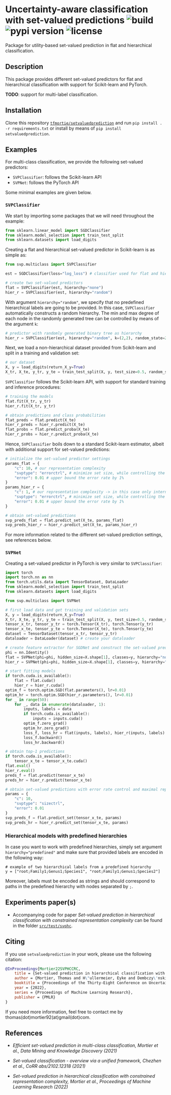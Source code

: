 # Uncertainty-aware classification with set-valued predictions ![build](https://app.travis-ci.com/tfmortie/setvaluedprediction.svg?branch=main) ![pypi version](https://badge.fury.io/py/setvaluedprediction.svg) ![license](https://img.shields.io/github/license/tfmortie/setvaluedprediction)

Package for utility-based set-valued prediction in flat and hierarchical classification. 

## Description

This package provides different set-valued predictors for flat and hierarchical classification with support for Scikit-learn and PyTorch.

**TODO**: support for multi-label classification.

## Installation

Clone this repository [`tfmortie/setvaluedprediction`](https://github.com/tfmortie/setvaluedprediction.git) and run `pip install . -r requirements.txt`
or install by means of `pip install setvaluedprediction`.

## Examples 

For multi-class classification, we provide the following set-valued predictors:

- `SVPClassifier`: follows the Scikit-learn API
- `SVPNet`: follows the PyTorch API

Some minimal examples are given below.

### `SVPClassifier`

We start by importing some packages that we will need throughout the example:

```python
from sklearn.linear_model import SGDClassifier
from sklearn.model_selection import train_test_split
from sklearn.datasets import load_digits
```

Creating a flat and hierarchical set-valued predictor in Scikit-learn is as simple as:

```python
from svp.multiclass import SVPClassifier

est = SGDClassifier(loss="log_loss") # classifier used for flat and hierarchical model

# create two set-valued predictors
flat = SVPClassifier(est, hierarchy="none")
hier_r = SVPClassifier(est, hierarchy="random")
```

With argument `hierarchy="random"`, we specify that no predefined hierarchical labels are going to be provided. In this case, `SVPClassifier` automatically constructs a random hierarchy. The min and max degree of each node in the randomly generated tree can be controlled by means of the argument `k`:


```python
# predictor with randomly generated binary tree as hierarchy
hier_r = SVPClassifier(est, hierarchy="random", k=(2,2), random_state=2022)
```

Next, we load a non-hierarchical dataset provided from Scikit-learn and split in a training and validation set:

```python
# our dataset
X, y = load_digits(return_X_y=True)
X_tr, X_te, y_tr, y_te = train_test_split(X, y, test_size=0.5, random_state=2022, stratify=y)

```

`SVPClassifier` follows the Scikit-learn API, with support for standard training and inference procedures: 

```python
# training the models
flat.fit(X_tr, y_tr)
hier_r.fit(X_tr, y_tr)

# obtain predictions and class probabilities
flat_preds = flat.predict(X_te)
hier_r_preds = hier_r.predict(X_te)
flat_probs = flat.predict_proba(X_te)
hier_r_probs = hier_r.predict_proba(X_te)
```

Hence, `SVPClassifier` boils down to a standard Scikit-learn estimator, albeit with additional support for set-valued predictions: 

```python
# initialize the set-valued predictor settings
params_flat = {
    "c": 10, # our representation complexity
    "svptype": "errorctrl", # minimize set size, while controlling the error rate
    "error": 0.01 # upper bound the error rate by 1%
}
params_hier_r = {
    "c": 1, # our representation complexity -> in this case only internal nodes are allowed
    "svptype": "errorctrl", # minimize set size, while controlling the error rate
    "error": 0.01 # upper bound the error rate by 1%
}

# obtain set-valued predictions
svp_preds_flat = flat.predict_set(X_te, params_flat)
svp_preds_hier_r = hier_r.predict_set(X_te, params_hier_r)
```

For more information related to the different set-valued prediction settings, see references below.

### `SVPNet`

Creating a set-valued predictor in PyTorch is very similar to `SVPClassifier`:

```python
import torch
import torch.nn as nn
from torch.utils.data import TensorDataset, DataLoader
from sklearn.model_selection import train_test_split
from sklearn.datasets import load_digits

from svp.multiclass import SVPNet

# first load data and get training and validation sets
X, y = load_digits(return_X_y=True)
X_tr, X_te, y_tr, y_te = train_test_split(X, y, test_size=0.5, random_state=2021, stratify=y)
tensor_x_tr, tensor_y_tr = torch.Tensor(X_tr), torch.Tensor(y_tr)
tensor_x_te, tensor_y_te = torch.Tensor(X_te), torch.Tensor(y_te)
dataset = TensorDataset(tensor_x_tr, tensor_y_tr) 
dataloader = DataLoader(dataset) # create your dataloader 

# create feature extractor for SGDNet and construct the set-valued predictors
phi = nn.Identity()
flat = SVPNet(phi=phi, hidden_size=X.shape[1], classes=y, hierarchy="none")
hier_r = SVPNet(phi=phi, hidden_size=X.shape[1], classes=y, hierarchy="random")

# start fitting models
if torch.cuda.is_available():
    flat = flat.cuda()
    hier_r = hier_r.cuda()
optim_f = torch.optim.SGD(flat.parameters(), lr=0.01)
optim_hr = torch.optim.SGD(hier_r.parameters(), lr=0.01)
for _ in range(50):
    for _, data in enumerate(dataloader, 1):
        inputs, labels = data
        if torch.cuda.is_available():
            inputs = inputs.cuda()
        optim_f.zero_grad()
        optim_hr.zero_grad()
        loss_f, loss_hr = flat(inputs, labels), hier_r(inputs, labels)
        loss_f.backward()
        loss_hr.backward()

# obtain top-1 predictions
if torch.cuda.is_available():
    tensor_x_te = tensor_x_te.cuda()
flat.eval()
hier_r.eval()
preds_f = flat.predict(tensor_x_te)
preds_hr = hier_r.predict(tensor_x_te)

# obtain set-valued predictions with error rate control and maximal representation complexity
params = {
    "c": 10,
    "svptype": "sizectrl",
    "error": 0.01
}
svp_preds_f = flat.predict_set(tensor_x_te, params)
svp_preds_hr = hier_r.predict_set(tensor_x_te, params)
```

### Hierarchical models with predefined hierarchies

In case you want to work with predefined hierarchies, simply set argument `hierarchy="predefined"` and make sure that provided labels are encoded in the following way:

```
# example of two hierarchical labels from a predefined hierarchy
y = ["root;Family1;Genus1;Species1", "root;Family1;Genus1;Species2"]
```

Moreover, labels must be encoded as strings and should correspond to paths in the predefined hierarchy with nodes separated by `;`.

## Experiments paper(s)

* Accompanying code for paper _Set-valued prediction in hierarchical classification with constrained representation complexity_ can be found in the folder [`src/test/svphc`](./svp/tests/svphc).

## Citing

If you use `setvaluedprediction` in your work, please use the following citation:

```bibtex
@InProceedings{Mortier22SVPHCCRC,
    title = {Set-valued prediction in hierarchical classification with constrained representation complexity},
    author = {Mortier, Thomas and H\"ullermeier, Eyke and Dembczy\'nski, Krzysztof and Waegeman, Willem},
    booktitle = {Proceedings of the Thirty-Eight Conference on Uncertainty in Artificial Intelligence},
    year = {2022},
    series = {Proceedings of Machine Learning Research},
    publisher = {PMLR}
}
```

If you need more information, feel free to contact me by thomas(dot)mortier92(at)gmail(dot)com.

## References

* _Efficient set-valued prediction in multi-class classification, Mortier et al., Data Mining and Knowledge Discovery (2021)_

* _Set-valued classification - overview via a unified framework, Chezhen et al., CoRR abs/2102.12318 (2021)_

* _Set-valued prediction in hierarchical classification with constrained representation complexity, Mortier et al., Proceedings of Machine Learning Research (2022)_
